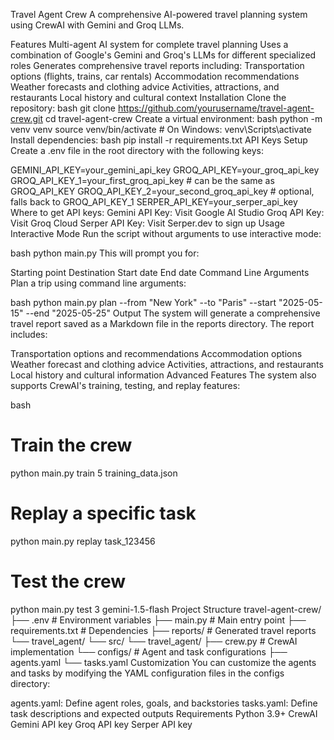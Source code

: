 Travel Agent Crew
A comprehensive AI-powered travel planning system using CrewAI with Gemini and Groq LLMs.

Features
Multi-agent AI system for complete travel planning
Uses a combination of Google's Gemini and Groq's LLMs for different specialized roles
Generates comprehensive travel reports including:
Transportation options (flights, trains, car rentals)
Accommodation recommendations
Weather forecasts and clothing advice
Activities, attractions, and restaurants
Local history and cultural context
Installation
Clone the repository:
bash
git clone https://github.com/yourusername/travel-agent-crew.git
cd travel-agent-crew
Create a virtual environment:
bash
python -m venv venv
source venv/bin/activate  # On Windows: venv\Scripts\activate
Install dependencies:
bash
pip install -r requirements.txt
API Keys Setup
Create a .env file in the root directory with the following keys:

GEMINI_API_KEY=your_gemini_api_key
GROQ_API_KEY=your_groq_api_key
GROQ_API_KEY_1=your_first_groq_api_key  # can be the same as GROQ_API_KEY
GROQ_API_KEY_2=your_second_groq_api_key  # optional, falls back to GROQ_API_KEY_1
SERPER_API_KEY=your_serper_api_key
Where to get API keys:
Gemini API Key: Visit Google AI Studio
Groq API Key: Visit Groq Cloud
Serper API Key: Visit Serper.dev to sign up
Usage
Interactive Mode
Run the script without arguments to use interactive mode:

bash
python main.py
This will prompt you for:

Starting point
Destination
Start date
End date
Command Line Arguments
Plan a trip using command line arguments:

bash
python main.py plan --from "New York" --to "Paris" --start "2025-05-15" --end "2025-05-25"
Output
The system will generate a comprehensive travel report saved as a Markdown file in the reports directory. The report includes:

Transportation options and recommendations
Accommodation options
Weather forecast and clothing advice
Activities, attractions, and restaurants
Local history and cultural information
Advanced Features
The system also supports CrewAI's training, testing, and replay features:

bash
# Train the crew
python main.py train 5 training_data.json

# Replay a specific task
python main.py replay task_123456

# Test the crew
python main.py test 3 gemini-1.5-flash
Project Structure
travel-agent-crew/
├── .env                      # Environment variables
├── main.py                   # Main entry point
├── requirements.txt          # Dependencies
├── reports/                  # Generated travel reports
└── travel_agent/
    └── src/
        └── travel_agent/
            ├── crew.py       # CrewAI implementation
            └── configs/      # Agent and task configurations
                ├── agents.yaml
                └── tasks.yaml
Customization
You can customize the agents and tasks by modifying the YAML configuration files in the configs directory:

agents.yaml: Define agent roles, goals, and backstories
tasks.yaml: Define task descriptions and expected outputs
Requirements
Python 3.9+
CrewAI
Gemini API key
Groq API key
Serper API key
